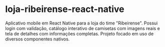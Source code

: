 # loja-ribeirense-react-native
Aplicativo mobile em React Native para a loja do time "Ribeirense". Possui login com validação, catálogo interativo de camisetas com imagens reais e tela de detalhes com informações completas. Projeto focado em uso de diversos componentes nativos.
